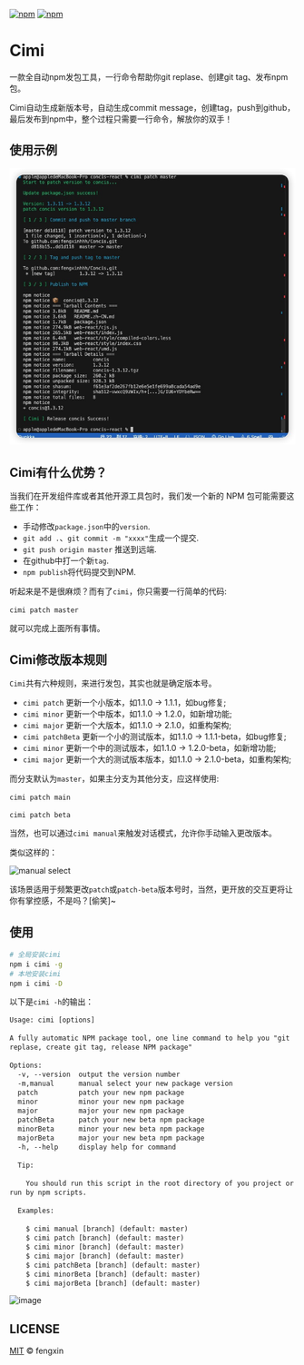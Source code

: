 [![npm](https://img.shields.io/npm/v/cimi.svg)](https://www.npmjs.com/package/cimi)
[![npm](https://img.shields.io/npm/l/cimi.svg)](https://www.npmjs.com/package/cimi)

# Cimi

一款全自动npm发包工具，一行命令帮助你git replase、创建git tag、发布npm包。

Cimi自动生成新版本号，自动生成commit message，创建tag，push到github，最后发布到npm中，整个过程只需要一行命令，解放你的双手！

## 使用示例

![Screenshot](./.github/demo.jpg)

## Cimi有什么优势？

当我们在开发组件库或者其他开源工具包时，我们发一个新的 NPM 包可能需要这些工作：

* 手动修改`package.json`中的`version`.
* `git add .`、`git commit -m "xxxx"`生成一个提交.
* `git push origin master` 推送到远端.
* 在github中打一个新`tag`.
* `npm publish`将代码提交到NPM.

听起来是不是很麻烦？而有了`cimi`，你只需要一行简单的代码:

`cimi patch master`

就可以完成上面所有事情。

## Cimi修改版本规则

`Cimi`共有六种规则，来进行发包，其实也就是确定版本号。

* `cimi patch` 更新一个小版本，如1.1.0 -> 1.1.1，如bug修复;
* `cimi minor` 更新一个中版本，如1.1.0 -> 1.2.0，如新增功能;
* `cimi major` 更新一个大版本，如1.1.0 -> 2.1.0，如重构架构;
* `cimi patchBeta` 更新一个小的测试版本，如1.1.0 -> 1.1.1-beta，如bug修复;
* `cimi minor` 更新一个中的测试版本，如1.1.0 -> 1.2.0-beta，如新增功能;
* `cimi major` 更新一个大的测试版本版本，如1.1.0 -> 2.1.0-beta，如重构架构;

而分支默认为`master`，如果主分支为其他分支，应这样使用:

`cimi patch main`

`cimi patch beta`

当然，也可以通过`cimi manual`来触发对话模式，允许你手动输入更改版本。

类似这样的：

![manual select](https://user-images.githubusercontent.com/32048580/192793164-398ffe40-1ed9-4a66-b3bb-a7fe0a8152a1.png)

该场景适用于频繁更改`patch`或`patch-beta`版本号时，当然，更开放的交互更将让你有掌控感，不是吗？[偷笑]~

## 使用

```bash
# 全局安装cimi
npm i cimi -g
# 本地安装cimi
npm i cimi -D
```

以下是`cimi -h`的输出：

```
Usage: cimi [options]

A fully automatic NPM package tool, one line command to help you "git replase, create git tag, release NPM package"

Options:
  -v, --version  output the version number
  -m,manual      manual select your new package version
  patch          patch your new npm package
  minor          minor your new npm package
  major          major your new npm package
  patchBeta      patch your new beta npm package
  minorBeta      minor your new beta npm package
  majorBeta      major your new beta npm package
  -h, --help     display help for command

  Tip:

    You should run this script in the root directory of you project or run by npm scripts.

  Examples:

    $ cimi manual [branch] (default: master)
    $ cimi patch [branch] (default: master)
    $ cimi minor [branch] (default: master)
    $ cimi major [branch] (default: master)
    $ cimi patchBeta [branch] (default: master)
    $ cimi minorBeta [branch] (default: master)
    $ cimi majorBeta [branch] (default: master)

```

![image](https://user-images.githubusercontent.com/32048580/192793164-398ffe40-1ed9-4a66-b3bb-a7fe0a8152a1.png)


## LICENSE

[MIT](./LICENSE) © fengxin
